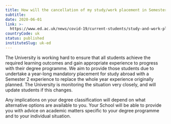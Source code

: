 ```yaml
---
title: How will the cancellation of my study/work placement in Semester 1 affect my degree? (updated 1 June)
subtitle: 
date: 2020-06-01
link: >-
  https://www.ed.ac.uk/news/covid-19/current-students/study-and-work-placements
countryCode: uk
status: published
instituteSlug: uk-ed
---
```

The University is working hard to ensure that all students achieve the required learning outcomes and gain appropriate experience to progress with their degree programme. We aim to provide those students due to undertake a year-long mandatory placement for study abroad with a Semester 2 experience to replace the whole year experience originally planned. The University is monitoring the situation very closely, and will update students if this changes.

Any implications on your degree classification will depend on what alternative options are available to you. Your School will be able to provide you with advice on academic matters specific to your degree programme and to your individual situation.
